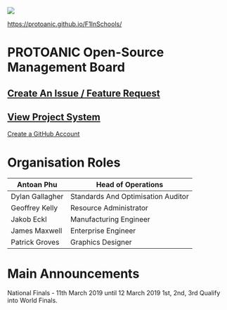 ![](https://github.com/PROTOANIC/Formula-One/raw/master/Assets/Misc/VerticalBanner_GitHubRepo2.png)

https://protoanic.github.io/F1InSchools/

PROTOANIC Open-Source Management Board
===

## [Create An Issue / Feature Request](https://github.com/PROTOANIC/F1InSchools/issues/new/choose)

## [View Project System](https://github.com/orgs/PROTOANIC/projects/3?fullscreen=true)

[Create a GitHub Account](https://github.com/join)

# Organisation Roles

| Antoan Phu      	| Head of Operations                 	|
|-----------------	|------------------------------------	|
| Dylan Gallagher 	| Standards And Optimisation Auditor 	|
| Geoffrey Kelly  	| Resource Administrator             	|
| Jakob Eckl      	| Manufacturing Engineer             	|
| James Maxwell   	| Enterprise Engineer                	|
| Patrick Groves  	| Graphics Designer                  	|

# Main Announcements

National Finals - 11th March 2019 until 12 March 2019
1st, 2nd, 3rd Qualify into World Finals.

